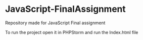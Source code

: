 # JavaScript-FinalAssignment
Repository made for JavaScript Final assignment

To run the project open it in PHPStorm and run the Index.html file


